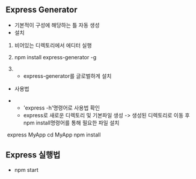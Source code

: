 ## Express Generator

- 기본적이 구성에 해당하는 틀 자동 생성
- 설치

1. 비어있는 디렉토리에서 에디터 실행

2. npm install     express-generator -g

3. - express-generator를 글로벌하게 설치

- 사용법

- - 'express -h'명령어로 사용법 확인
  - express로 새로운 디렉토리 및 기본파일 생성 -> 생성된 디렉토리로 이동 후 npm      install명령어를 통해 필요한 파일 설치

​         express MyApp    cd MyApp    npm install       

 

## Express 실행법

- npm start